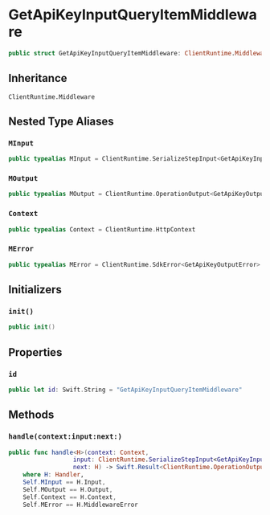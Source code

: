 # GetApiKeyInputQueryItemMiddleware

``` swift
public struct GetApiKeyInputQueryItemMiddleware: ClientRuntime.Middleware 
```

## Inheritance

`ClientRuntime.Middleware`

## Nested Type Aliases

### `MInput`

``` swift
public typealias MInput = ClientRuntime.SerializeStepInput<GetApiKeyInput>
```

### `MOutput`

``` swift
public typealias MOutput = ClientRuntime.OperationOutput<GetApiKeyOutputResponse>
```

### `Context`

``` swift
public typealias Context = ClientRuntime.HttpContext
```

### `MError`

``` swift
public typealias MError = ClientRuntime.SdkError<GetApiKeyOutputError>
```

## Initializers

### `init()`

``` swift
public init() 
```

## Properties

### `id`

``` swift
public let id: Swift.String = "GetApiKeyInputQueryItemMiddleware"
```

## Methods

### `handle(context:input:next:)`

``` swift
public func handle<H>(context: Context,
                  input: ClientRuntime.SerializeStepInput<GetApiKeyInput>,
                  next: H) -> Swift.Result<ClientRuntime.OperationOutput<GetApiKeyOutputResponse>, MError>
    where H: Handler,
    Self.MInput == H.Input,
    Self.MOutput == H.Output,
    Self.Context == H.Context,
    Self.MError == H.MiddlewareError
```
